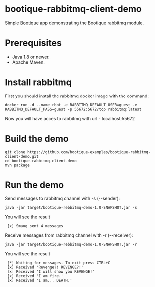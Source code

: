 # bootique-rabbitmq-client-demo

Simple [Bootique](http://bootique.io) app demonstrating the Bootique rabbitmq  module.


# Prerequisites
* Java 1.8 or newer.
* Apache Maven.

# Install rabbitmq
First you should install the rabbitmq docker image with the command:

```
docker run -d --name rbbt -e RABBITMQ_DEFAULT_USER=guest -e RABBITMQ_DEFAULT_PASS=guest -p 55672:5672/tcp rabbitmq:latest
```
 Now you will have acces to rabbitmq with url - localhost:55672


# Build the demo

```
git clone https://github.com/bootique-examples/bootique-rabbitmq-client-demo.git
cd bootique-rabbitmq-client-demo
mvn package
```

# Run the demo

Send messages to rabbitmq channel with -s (--sender):
```
java -jar target/bootique-rebbitmq-demo-1.0-SNAPSHOT.jar -s
```

You will see the result

```
 [x] Smaug sent 4 messages
```

Receive messages from rabbitmq channel with -r (--receiver):
```
java -jar target/bootique-rebbitmq-demo-1.0-SNAPSHOT.jar -r
```

You will see the result
```
 [*] Waiting for messages. To exit press CTRL+C
 [x] Received 'Revenge?! REVENGE?!'
 [x] Received 'I will show you REVENGE!'
 [x] Received 'I am fire.'
 [x] Received 'I am... DEATH.'
```